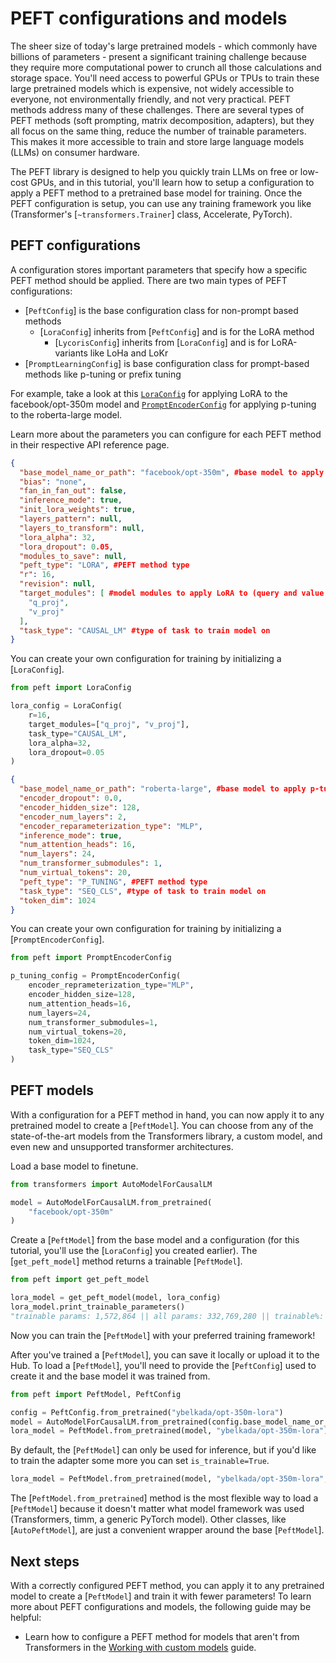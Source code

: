 <!--Copyright 2023 The HuggingFace Team. All rights reserved.

Licensed under the Apache License, Version 2.0 (the "License"); you may not use this file except in compliance with
the License. You may obtain a copy of the License at

http://www.apache.org/licenses/LICENSE-2.0

Unless required by applicable law or agreed to in writing, software distributed under the License is distributed on
an "AS IS" BASIS, WITHOUT WARRANTIES OR CONDITIONS OF ANY KIND, either express or implied. See the License for the
specific language governing permissions and limitations under the License.

⚠️ Note that this file is in Markdown but contain specific syntax for our doc-builder (similar to MDX) that may not be
rendered properly in your Markdown viewer.

-->

# PEFT configurations and models

The sheer size of today's large pretrained models - which commonly have billions of parameters - present a significant training challenge because they require more computational power to crunch all those calculations and storage space. You'll need access to powerful GPUs or TPUs to train these large pretrained models which is expensive, not widely accessible to everyone, not environmentally friendly, and not very practical. PEFT methods address many of these challenges. There are several types of PEFT methods (soft prompting, matrix decomposition, adapters), but they all focus on the same thing, reduce the number of trainable parameters. This makes it more accessible to train and store large language models (LLMs) on consumer hardware.

The PEFT library is designed to help you quickly train LLMs on free or low-cost GPUs, and in this tutorial, you'll learn how to setup a configuration to apply a PEFT method to a pretrained base model for training. Once the PEFT configuration is setup, you can use any training framework you like (Transformer's [`~transformers.Trainer`] class, Accelerate, PyTorch).

## PEFT configurations

A configuration stores important parameters that specify how a specific PEFT method should be applied. There are two main types of PEFT configurations:

* [`PeftConfig`] is the base configuration class for non-prompt based methods
    * [`LoraConfig`] inherits from [`PeftConfig`] and is for the LoRA method
        * [`LycorisConfig`] inherits from [`LoraConfig`] and is for LoRA-variants like LoHa and LoKr
* [`PromptLearningConfig`] is base configuration class for prompt-based methods like p-tuning or prefix tuning

For example, take a look at this [`LoraConfig`](https://huggingface.co/ybelkada/opt-350m-lora/blob/main/adapter_config.json) for applying LoRA to the facebook/opt-350m model and [`PromptEncoderConfig`](https://huggingface.co/smangrul/roberta-large-peft-p-tuning/blob/main/adapter_config.json) for applying p-tuning to the roberta-large model.

<Tip>

Learn more about the parameters you can configure for each PEFT method in their respective API reference page.

</Tip>

<hfoptions id="config">
<hfoption id="LoRA">

```json
{
  "base_model_name_or_path": "facebook/opt-350m", #base model to apply LoRA to
  "bias": "none",
  "fan_in_fan_out": false,
  "inference_mode": true,
  "init_lora_weights": true,
  "layers_pattern": null,
  "layers_to_transform": null,
  "lora_alpha": 32,
  "lora_dropout": 0.05,
  "modules_to_save": null,
  "peft_type": "LORA", #PEFT method type
  "r": 16,
  "revision": null,
  "target_modules": [ #model modules to apply LoRA to (query and value projection layers)
    "q_proj",
    "v_proj"
  ],
  "task_type": "CAUSAL_LM" #type of task to train model on
}
```

You can create your own configuration for training by initializing a [`LoraConfig`].

```py
from peft import LoraConfig

lora_config = LoraConfig(
    r=16,
    target_modules=["q_proj", "v_proj"],
    task_type="CAUSAL_LM",
    lora_alpha=32,
    lora_dropout=0.05
)
```

</hfoption>
<hfoption id="p-tuning">

```json
{
  "base_model_name_or_path": "roberta-large", #base model to apply p-tuning to
  "encoder_dropout": 0.0,
  "encoder_hidden_size": 128,
  "encoder_num_layers": 2,
  "encoder_reparameterization_type": "MLP",
  "inference_mode": true,
  "num_attention_heads": 16,
  "num_layers": 24,
  "num_transformer_submodules": 1,
  "num_virtual_tokens": 20,
  "peft_type": "P_TUNING", #PEFT method type
  "task_type": "SEQ_CLS", #type of task to train model on
  "token_dim": 1024
}
```

You can create your own configuration for training by initializing a [`PromptEncoderConfig`].

```py
from peft import PromptEncoderConfig

p_tuning_config = PromptEncoderConfig(
    encoder_reprameterization_type="MLP",
    encoder_hidden_size=128,
    num_attention_heads=16,
    num_layers=24,
    num_transformer_submodules=1,
    num_virtual_tokens=20,
    token_dim=1024,
    task_type="SEQ_CLS"
)
```

</hfoption>
</hfoptions>

## PEFT models

With a configuration for a PEFT method in hand, you can now apply it to any pretrained model to create a [`PeftModel`]. You can choose from any of the state-of-the-art models from the Transformers library, a custom model, and even new and unsupported transformer architectures.

Load a base model to finetune.

```py
from transformers import AutoModelForCausalLM

model = AutoModelForCausalLM.from_pretrained(
    "facebook/opt-350m"
)
```

Create a [`PeftModel`] from the base model and a configuration (for this tutorial, you'll use the [`LoraConfig`] you created earlier). The [`get_peft_model`] method returns a trainable [`PeftModel`].

```py
from peft import get_peft_model

lora_model = get_peft_model(model, lora_config)
lora_model.print_trainable_parameters()
"trainable params: 1,572,864 || all params: 332,769,280 || trainable%: 0.472659014678278"
```

Now you can train the [`PeftModel`] with your preferred training framework!

After you've trained a [`PeftModel`], you can save it locally or upload it to the Hub. To load a [`PeftModel`], you'll need to provide the [`PeftConfig`] used to create it and the base model it was trained from.

```py
from peft import PeftModel, PeftConfig

config = PeftConfig.from_pretrained("ybelkada/opt-350m-lora")
model = AutoModelForCausalLM.from_pretrained(config.base_model_name_or_path)
lora_model = PeftModel.from_pretrained(model, "ybelkada/opt-350m-lora")
```

By default, the [`PeftModel`] can only be used for inference, but if you'd like to train the adapter some more you can set `is_trainable=True`.

```py
lora_model = PeftModel.from_pretrained(model, "ybelkada/opt-350m-lora", is_trainable=True)
```

The [`PeftModel.from_pretrained`] method is the most flexible way to load a [`PeftModel`] because it doesn't matter what model framework was used (Transformers, timm, a generic PyTorch model). Other classes, like [`AutoPeftModel`], are just a convenient wrapper around the base [`PeftModel`].

## Next steps

With a correctly configured PEFT method, you can apply it to any pretrained model to create a [`PeftModel`] and train it with fewer parameters! To learn more about PEFT configurations and models, the following guide may be helpful:

* Learn how to configure a PEFT method for models that aren't from Transformers in the [Working with custom models](../developer_guides/custom_models) guide.
